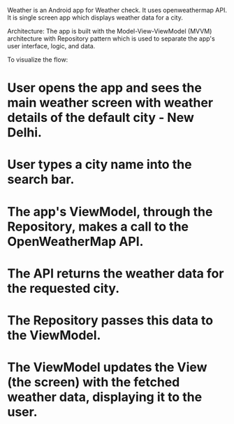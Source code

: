 Weather is an Android app for Weather check. It uses openweathermap API. It is single screen app which displays weather data for a city. 

Architecture:
The app is built with the Model-View-ViewModel (MVVM) architecture with Repository pattern which is used to separate the app's user interface, logic, and data.

To visualize the flow:

# User opens the app and sees the main weather screen with weather details of the default city - New Delhi.
# User types a city name into the search bar.
# The app's ViewModel, through the Repository, makes a call to the OpenWeatherMap API.
# The API returns the weather data for the requested city.
# The Repository passes this data to the ViewModel.
# The ViewModel updates the View (the screen) with the fetched weather data, displaying it to the user.


